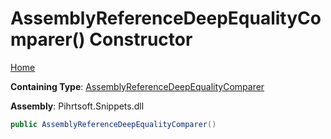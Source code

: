 # AssemblyReferenceDeepEqualityComparer\(\) Constructor

[Home](../../../../../README.md)

**Containing Type**: [AssemblyReferenceDeepEqualityComparer](../README.md)

**Assembly**: Pihrtsoft\.Snippets\.dll

```csharp
public AssemblyReferenceDeepEqualityComparer()
```

